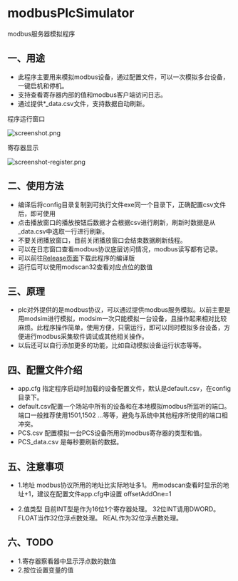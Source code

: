 # modbusPlcSimulator
modbus服务器模拟程序

## 一、用途
+ 此程序主要用来模拟modbus设备，通过配置文件，可以一次模拟多台设备，一键启机和停机。
+ 支持查看寄存器内部的值和modbus客户端访问日志。
+ 通过提供*_data.csv文件，支持数据自动刷新。

程序运行窗口

![screenshot.png](https://raw.githubusercontent.com/alongL/modbusPlcSimulator/master/imgs/screenshot.png "运行窗口")

寄存器显示

![screenshot-register.png](https://raw.githubusercontent.com/alongL/modbusPlcSimulator/master/imgs/screenshot-register.png "寄存器窗口")



## 二、使用方法
+ 编译后将config目录复制到可执行文件exe同一个目录下，正确配置csv文件后，即可使用
+ 点击播放窗口的播放按钮后数据才会根据csv进行刷新，刷新时数据是从 _data.csv中选取一行进行刷新。
+ 不要关闭播放窗口，目前关闭播放窗口会结束数据刷新线程。
+ 可以在日志窗口查看modbus协议底层访问情况，modbus读写都有记录。
+ 可以前往[Release页面](https://github.com/alongL/modbusPlcSimulator/releases)下载此程序的编译版
+ 运行后可以使用modscan32查看对应点位的数值

## 三、原理
+ plc对外提供的是modbus协议，可以通过提供modbus服务模拟。以前主要是用modsim进行模拟，modsim一次只能模拟一台设备，且操作起来相对比较麻烦。此程序操作简单，使用方便，只需运行，即可以同时模拟多台设备，方便进行modbus采集软件调试或其他相关操作。
+ 以后还可以自行添加更多的功能，比如自动模拟设备运行状态等等。

## 四、配置文件介绍 
+ app.cfg 指定程序启动时加载的设备配置文件，默认是default.csv，在config目录下。
+ default.csv配置一个场站中所有的设备和在本地模拟modbus所监听的端口。端口一般推荐使用1501,1502 ...等等，避免与系统中其他程序所使用的端口相冲突。
+ PCS.csv 配置模拟一台PCS设备所用的modbus寄存器的类型和值。
+ PCS_data.csv 是每秒要刷新的数据。

## 五、注意事项
+ 1.地址
 modbus协议所用的地址比实际地址多1。 用modscan查看时显示的地址+1，建议在配置文件app.cfg中设置 offsetAddOne=1

+ 2.值类型
 目前INT型是作为16位1个寄存器处理。
 32位INT请用DWORD。
 FLOAT当作32位浮点数处理。
 REAL作为32位浮点数处理。


## 六、TODO 
+ 1.寄存器察看器中显示浮点数的数值
+ 2.按位设置变量的值



